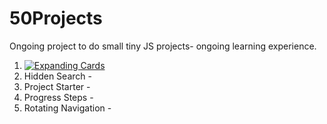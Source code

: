 # 50Projects

Ongoing project to do small tiny JS projects- ongoing learning experience.

1. [![Expanding Cards](/50Projects/expanding_cards/thumbnail.png "Expanding Cards")](https://hilarious-tulumba-826e9c.netlify.app/)
2. Hidden Search -
3. Project Starter -
4. Progress Steps -
5. Rotating Navigation -
